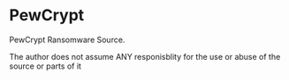 # PewCrypt
PewCrypt Ransomware Source.    
  
The author does not assume ANY responisblity for the use or abuse of the source or parts of it
